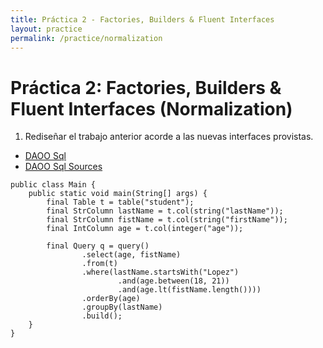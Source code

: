 ```yaml
---
title: Práctica 2 - Factories, Builders & Fluent Interfaces
layout: practice
permalink: /practice/normalization
---
```


# Práctica 2: Factories, Builders & Fluent Interfaces (Normalization)

1. Rediseñar el trabajo anterior acorde a las nuevas interfaces provistas.

- [DAOO Sql](../3-structural/daoo-sql.jar)
- [DAOO Sql Sources](../3-structural/daoo-sql-src.jar)

```
public class Main {
    public static void main(String[] args) {
        final Table t = table("student");
        final StrColumn lastName = t.col(string("lastName"));
        final StrColumn fistName = t.col(string("firstName"));
        final IntColumn age = t.col(integer("age"));

        final Query q = query()
                .select(age, fistName)
                .from(t)
                .where(lastName.startsWith("Lopez")
                        .and(age.between(18, 21))
                        .and(age.lt(fistName.length())))
                .orderBy(age)
                .groupBy(lastName)
                .build();
    }
}                
```                

